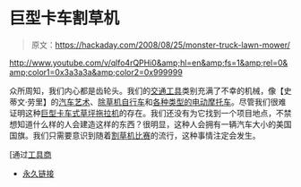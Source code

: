 # 巨型卡车割草机

> 原文：<https://hackaday.com/2008/08/25/monster-truck-lawn-mower/>

<http://www.youtube.com/v/qlfo4rQPHi0&amp;hl=en&amp;fs=1&amp;rel=0&amp;color1=0x3a3a3a&amp;color2=0x999999>

  
众所周知，我们内心都是齿轮头。我们的[交通工具](http://www.hackaday.com/category/transportation-hacks/)类别充满了不幸的机械，像【史蒂文·劳里】的[汽车艺术](http://www.hackaday.com/2008/06/09/steven-lauries-art-of-the-motor/)、[除草机自行车](http://www.hackaday.com/2008/06/06/wheels-and-weed-whackers/)和[各种类型的电动摩托车](http://www.hackaday.com/2008/05/07/maker-faire-2008-electric-motorcycles/)。尽管我们很难证明这种[巨型卡车式草坪拖拉机](http://www.youtube.com/watch?v=qlfo4rQPHi0)的存在。我们还没有为它找到一个项目地点，不禁想知道什么样的人会建造这样的东西？很明显，这种人会拥有一辆汽车大小的美国国旗。我们只需要意识到随着[割草机比赛](http://www.letsmow.com/)的流行，这种事情注定会发生。

[通过[工具商](http://toolmonger.com/2008/08/25/its-just-cool-mowing-grave-digger-style/)

*   [永久链接](http://www.youtube.com/watch?v=qlfo4rQPHi0)